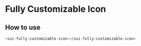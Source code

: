 # Fully Customizable Icon

## How to use

```bash
<sui-fully-customizable-icon></sui-fully-customizable-icon>
```
